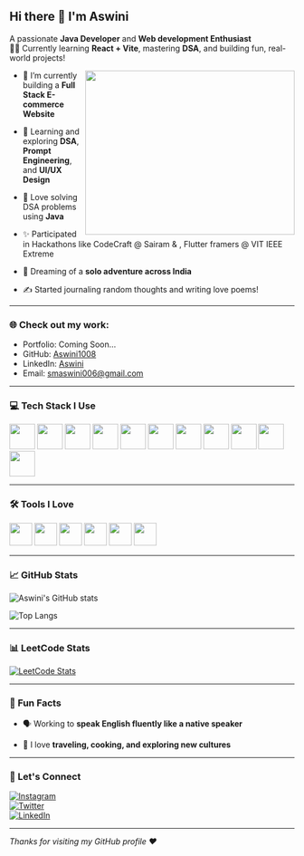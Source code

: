 ## Hi there 👋 I'm Aswini

A passionate **Java Developer** and **Web development Enthusiast**  
👩‍💻 Currently learning **React + Vite**, mastering **DSA**, and building fun, real-world projects!

<img align="right" width="370" height="290" src="https://i.pinimg.com/originals/47/f0/34/47f0342cec72b800463bf003eac1257e.gif">

- 🔭 I’m currently building a **Full Stack E-commerce Website**  
- 🌱 Learning and exploring **DSA**, **Prompt Engineering**, and **UI/UX Design**  
- 🚀 Love solving DSA problems using **Java**
- ✨ Participated in Hackathons like CodeCraft @ Sairam & , Flutter framers @ VIT  IEEE Extreme  
- 🌄 Dreaming of a **solo adventure across India**  

- ✍️ Started journaling random thoughts and writing love poems!

---

### 🌐 Check out my work:
- Portfolio: Coming Soon...
- GitHub: [Aswini1008](https://github.com/Aswini1008)
- LinkedIn: [Aswini ](https://www.linkedin.com/in/Aswini)
- Email: smaswini006@gmail.com

---

### 💻 Tech Stack I Use

<img height="45" src="https://img.icons8.com/color/48/java-coffee-cup-logo.png" />
<img height="45" src="https://img.icons8.com/color/48/html-5.png" />
<img height="45" src="https://img.icons8.com/color/48/css3.png" />
<img height="45" src="https://img.icons8.com/color/48/javascript.png" />
<img height="45" src="https://img.icons8.com/color/48/react-native.png" />
<img height="45" src="https://img.icons8.com/color/48/tailwindcss.png" />
<img height="45" src="https://img.icons8.com/color/48/nodejs.png" />
<img height="45" src="https://img.icons8.com/color/48/firebase.png" />
<img height="45" src="https://img.icons8.com/color/48/mysql-logo.png" />
<img height="45" src="https://img.icons8.com/color/48/mongodb.png" />
<img height="45" src="https://img.icons8.com/color/48/github.png" />

---

### 🛠️ Tools I Love

<img height="40" src="https://img.icons8.com/color/48/visual-studio-code-2019.png" />
<img height="40" src="https://img.icons8.com/color/48/git.png" />
<img height="40" src="https://img.icons8.com/color/48/figma--v1.png" />
<img height="40" src="https://img.icons8.com/color/48/adobe-xd.png" />
<img height="40" src="https://img.icons8.com/color/48/eclipse.png" />
<img height="40" src="https://img.icons8.com/color/48/netlify.png" />

---

### 📈 GitHub Stats

![Aswini's GitHub stats](https://github-readme-stats.vercel.app/api?username=Aswini1008&theme=radical&show_icons=true)

![Top Langs](https://github-readme-stats.vercel.app/api/top-langs/?username=Aswini1008&layout=compact&theme=radical)

---

### 📊 LeetCode Stats

[![LeetCode Stats](https://leetcard.jacoblin.cool/Aswini1008?ext=contest&theme=dark)](https://leetcode.com/Aswini1008)

---

### 🧠 Fun Facts

- 🗣 Working to **speak English fluently like a native speaker**

- 🧳 I love **traveling, cooking, and exploring new cultures**

---

### 🔗 Let's Connect

[![Instagram](https://img.shields.io/badge/Instagram-E4405F?style=for-the-badge&logo=instagram&logoColor=white)](https://www.instagram.com/)  
[![Twitter](https://img.shields.io/badge/Twitter-1DA1F2?style=for-the-badge&logo=twitter&logoColor=white)](https://twitter.com/)  
[![LinkedIn](https://img.shields.io/badge/LinkedIn-blue?style=for-the-badge&logo=linkedin&logoColor=white)](https://www.linkedin.com/in/username)

---

*Thanks for visiting my GitHub profile ❤️*
